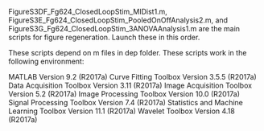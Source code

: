 FigureS3DF_Fg624_ClosedLoopStim_MIDist1.m, FigureS3E_Fg624_ClosedLoopStim_PooledOnOffAnalysis2.m, and FigureS3G_Fg624_ClosedLoopStim_3ANOVAAnalysis1.m are the main scripts for figure regeneration.
Launch these in this order.

These scripts depend on m files in dep folder.
These scripts work in the following environment: 

MATLAB                                                Version 9.2         (R2017a)
Curve Fitting Toolbox                                 Version 3.5.5       (R2017a)
Data Acquisition Toolbox                              Version 3.11        (R2017a)
Image Acquisition Toolbox                             Version 5.2         (R2017a)
Image Processing Toolbox                              Version 10.0        (R2017a)
Signal Processing Toolbox                             Version 7.4         (R2017a)
Statistics and Machine Learning Toolbox               Version 11.1        (R2017a)
Wavelet Toolbox                                       Version 4.18        (R2017a)